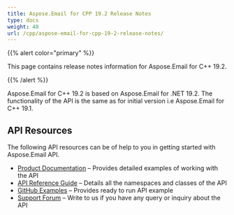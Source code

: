 ```yaml
---
title: Aspose.Email for CPP 19.2 Release Notes
type: docs
weight: 40
url: /cpp/aspose-email-for-cpp-19-2-release-notes/
---
```


{{% alert color="primary" %}} 

This page contains release notes information for Aspose.Email for C++ 19.2.

{{% /alert %}} 

Aspose.Email for C++ 19.2 is based on Aspose.Email for .NET 19.2. The functionality of the API is the same as for initial version i.e Aspose.Email for C++ 19.1.
## **API Resources**
The following API resources can be of help to you in getting started with Aspose.Email API.

- [Product Documentation](/email/cpp/home/) – Provides detailed examples of working with the API
- [API Reference Guide](https://www.aspose.com/api/cpp/email) – Details all the namespaces and classes of the API
- [GitHub Examples](https://github.com/aspose-email/Aspose.Email-for-C) – Provides ready to run API example
- [Support Forum](https://forum.aspose.com/c/email) – Write to us if you have any query or inquiry about the API
